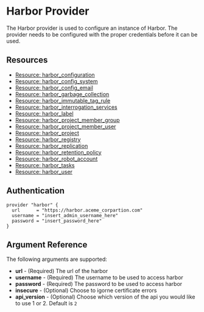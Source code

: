 # Harbor Provider
The Harbor provider is used to configure an instance of Harbor. The provider needs to be configured with the proper credentials before it can be used.

## Resources
* [Resource: harbor_configuration](resources/configuration.md)
* [Resource: harbor_config_system](resources/config_system.md)
* [Resource: harbor_config_email](resources/config_email.md)
* [Resource: harbor_garbage_collection](resources/garbage_collection.md)
* [Resource: harbor_immutable_tag_rule](resources/immutable_tag_rule.md)
* [Resource: harbor_interrogation_services](resources/interrogation_services.md)
* [Resource: harbor_label](resources/label.md)
* [Resource: harbor_project_member_group](resources/project_member_group.md)
* [Resource: harbor_project_member_user](resources/project_member_user.md)
* [Resource: harbor_project](resources/project.md)
* [Resource: harbor_registry](resources/registry.md)
* [Resource: harbor_replication](resources/replication.md)
* [Resource: harbor_retention_policy](resources/retention.md)
* [Resource: harbor_robot_account](resources/robot_account.md)
* [Resource: harbor_tasks](resources/tasks.md)
* [Resource: harbor_user](resources/user.md)

## Authentication
```hcl
provider "harbor" {
  url      = "https://harbor.aceme_corpartion.com"
  username = "insert_admin_username_here"
  password = "insert_password_here"
}
```
## Argument Reference
The following arguments are supported:

* **url** - (Required) The url of the harbor
* **username** - (Required) The username to be used to access harbor
* **password** - (Required) The password to be used to access harbor
* **insecure** - (Optional) Choose to igorne certificate errors
* **api_version** - (Optional) Choose which version of the api you would like to use 1 or 2. Default is `2`

